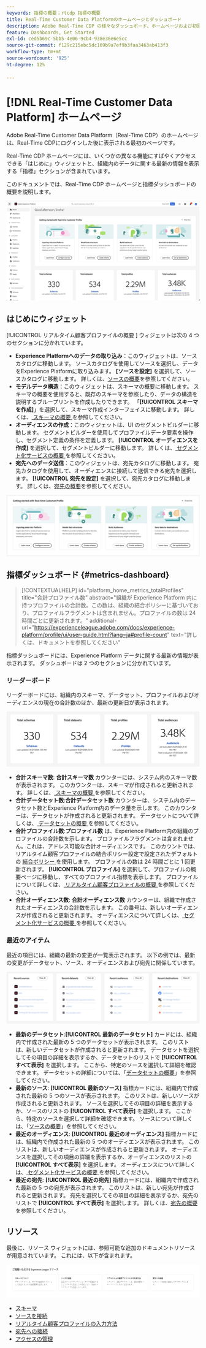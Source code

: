 ```yaml
---
keywords: 指標の概要；rtcdp 指標の概要
title: Real-Time Customer Data Platformのホームページとダッシュボード
description: Adobe Real-Time CDP の様々なダッシュボード、ホームページおよび初回ユーザーエクスペリエンスについて説明します。
feature: Dashboards, Get Started
exl-id: ced5b69c-5bb5-4e06-9cb4-938e36e6e5cc
source-git-commit: f129c215ebc5dc169b9a7ef9b3faa3463ab413f3
workflow-type: tm+mt
source-wordcount: '925'
ht-degree: 12%

---
```


# [!DNL Real-Time Customer Data Platform] ホームページ

Adobe Real-Time Customer Data Platform（Real-Time CDP）のホームページは、Real-Time CDPにログインした後に表示される最初のページです。

Real-Time CDP ホームページには、いくつかの異なる機能にすばやくアクセスできる「はじめに」ウィジェットと、組織内のデータに関する最新の情報を表示する「指標」セクションが含まれています。

このドキュメントでは、Real-Time CDP ホームページと指標ダッシュボードの概要を説明します。

![Experience Platform UI ホームページ ](assets/platform-home/home.png)

## はじめにウィジェット

[!UICONTROL  リアルタイム顧客プロファイルの概要 ] ウィジェットは次の 4 つのセクションに分かれています。

* **Experience Platformへのデータの取り込み**：このウィジェットは、ソースカタログに移動します。 ソースカタログを使用してソースを選択し、データをExperience Platformに取り込みます。 **[ソースを設定]** を選択して、ソースカタログに移動します。 詳しくは、[ソースの概要](../sources/home.md)を参照してください。
* **モデルデータ構造**：このウィジェットは、スキーマの概要に移動します。 スキーマの概要を使用すると、既存のスキーマを参照したり、データの構造を説明するブループリントを作成したりできます。 「**[!UICONTROL スキーマを作成]**」を選択して、スキーマ作成インターフェイスに移動します。 詳しくは、[ スキーマの概要 ](../xdm/home.md) を参照してください。
* **オーディエンスの作成**：このウィジェットは、UI のセグメントビルダーに移動します。 セグメントビルダーを使用してプロファイルデータ要素を操作し、セグメント定義の条件を定義します。 **[!UICONTROL オーディエンスを作成]** を選択して、セグメントビルダーに移動します。 詳しくは、[ セグメント化サービスの概要 ](../segmentation/home.md) を参照してください。
* **宛先へのデータ送信**：このウィジェットは、宛先カタログに移動します。 宛先カタログを使用して、オーディエンスに接続して送信できる宛先を選択します。 **[!UICONTROL 宛先を設定]** を選択して、宛先カタログに移動します。 詳しくは、[宛先の概要](../destinations/home.md)を参照してください。

![ 「はじめに」ウィジェットを表示するExperience Platform UI ホームページ ](assets/platform-home/getting-started-widget.png)

## 指標ダッシュボード {#metrics-dashboard}

>[!CONTEXTUALHELP]
>id="platform_home_metrics_totalProfiles"
>title="合計プロファイル数"
>abstract="組織が Experience Platform 内に持つプロファイルの合計数。この数は、組織の結合ポリシーに基づいており、プロファイルフラグメントは含まれません。プロファイルの数は 24 時間ごとに更新されます。"
>additional-url="https://experienceleague.adobe.com/docs/experience-platform/profile/ui/user-guide.html?lang=ja#profile-count" text="詳しくは、ドキュメントを参照してください"

指標ダッシュボードには、Experience Platform データに関する最新の情報が表示されます。 ダッシュボードは 2 つのセクションに分かれています。

### リーダーボード

リーダーボードには、組織内のスキーマ、データセット、プロファイルおよびオーディエンスの現在の合計数のほか、最新の更新日が表示されます。

![Experience Platform UI ホームページのリーダーボードセクション。](assets/platform-home/leaderboard.png)

* **合計スキーマ数**: **合計スキーマ数** カウンターには、システム内のスキーマ数が表示されます。 このカウンターは、スキーマが作成されると更新されます。 詳しくは、[ スキーマの概要 ](../xdm/home.md) を参照してください。
* **合計データセット数**:**合計データセット数** カウンターは、システム内のデータセット数とExperience Platform内のデータ量を示します。 このカウンターは、データセットが作成されると更新されます。 データセットについて詳しくは、[ データセットの概要 ](../catalog/datasets/overview.md) を参照してください。
* **合計プロファイル数**:**プロファイル数** は、Experience Platform内の組織のプロファイルの合計数を示します。 プロファイルフラグメントは含まれません。これは、アドレス可能な合計オーディエンスです。 このカウントでは、リアルタイム顧客プロファイルの結合ポリシー設定で設定されたデフォルトの [ 結合ポリシー ](profile/merge-policies.md) を使用します。 プロファイルの数は 24 時間ごとに 1 回更新されます。 **[!UICONTROL プロファイル]** を選択して、プロファイルの概要ページに移動し、すべてのプロファイル指標を表示します。 プロファイルについて詳しくは、[ リアルタイム顧客プロファイルの概要 ](../profile/home.md) を参照してください。
* **合計オーディエンス数**: **合計オーディエンス数** カウンターは、組織で作成されたオーディエンスの合計数を示します。 この番号は、新しいオーディエンスが作成されると更新されます。 オーディエンスについて詳しくは、[ セグメント化サービスの概要 ](../segmentation/home.md) を参照してください。

### 最近のアイテム

最近の項目には、組織の最新の変更が一覧表示されます。 以下の例では、最新の変更がデータセット、ソース、オーディエンスおよび宛先に関係しています。

![Experience Platform UI ホームページの「最近の項目」セクション ](assets/platform-home/recent-items.png)

* **最新のデータセット**:**[!UICONTROL 最新のデータセット]** カードには、組織内で作成された最新の 5 つのデータセットが表示されます。 このリストは、新しいデータセットが作成されると更新されます。 データセットを選択してその項目の詳細を表示するか、データセットのリストで **[!UICONTROL すべて表示]** を選択します。 ここから、特定のソースを選択して詳細を確認できます。 データセットの詳細については、「[データセットの概要](../catalog/datasets/overview.md)」を参照してください。
* **最新のソース**: **[!UICONTROL 最新のソース]** 指標カードには、組織内で作成された最新の 5 つのソースが表示されます。 このリストは、新しいソースが作成されると更新されます。 ソースを選択してその項目の詳細を表示するか、ソースのリストの **[!UICONTROL すべて表示]** を選択します。 ここから、特定のソースを選択して詳細を確認できます。 ソースについて詳しくは、「[ソースの概要](../sources/home.md)」を参照してください。
* **最近のオーディエンス**: **[!UICONTROL 最近のオーディエンス]** 指標カードには、組織内で作成された最新の 5 つのオーディエンスが表示されます。 このリストは、新しいオーディエンスが作成されると更新されます。 オーディエンスを選択してその項目の詳細を表示するか、オーディエンスのリストの **[!UICONTROL すべて表示]** を選択します。 オーディエンスについて詳しくは、[ セグメント化サービスの概要 ](../segmentation/home.md) を参照してください。
* **最近の宛先**: **[!UICONTROL 最近の宛先]** 指標カードには、組織内で作成された最新の 5 つの宛先が表示されます。 このリストは、新しい宛先が作成されると更新されます。 宛先を選択してその項目の詳細を表示するか、宛先のリストで **[!UICONTROL すべて表示]** を選択します。 詳しくは、[宛先の概要](../destinations/home.md)を参照してください。

## リソース

最後に、リソース ウィジェットには、参照可能な追加のドキュメントリソースが用意されています。 これには、以下が含まれます。

![Experience Platform UI ホームページの「リソース」セクション ](assets/platform-home/resources.png)

* [スキーマ](../xdm/schema/composition.md)
* [ソースを接続](../sources/home.md)
* [リアルタイム顧客プロファイルの入力方法](../profile/home.md)
* [宛先への接続](../destinations/home.md)
* [アクセスの管理](../access-control/abac/overview.md)

<!-- ### Successful profile records

In the leaderboard **[!UICONTROL Successful profile records]** shows the total number of records that have been successfully processed into the profile.

There is also a metric card that shows the percentage of successful records. Select **[!UICONTROL View datasets]** to see more details about the profile records. Hover over the colored area of the graph to see additional details:

![image](assets/home-profilerecords-details.PNG)

The number of successful profile records is updated hourly. 

For more information about profiles, see [A unified view of your customer in Real-Time CDP](profile/profile-overview.md).

### Total profile records

The **[!UICONTROL Total profile records]** metric card shows the total number of data records enabled to feed into the profiles, and the percentage that are successful, updated once per day. This does not include all data in the data lake, because some data might not be enabled to feed into the profiles.

 Hover over the colored area of the graph to see additional details about the successful profiles:

![image](assets/home-profile-details.PNG)

Select **[!UICONTROL View profiles]** to see more details about the profile records.

For more information about profiles, see [A unified view of your customer in Real-Time CDP](profile/profile-overview.md).

For more information about viewing a specific profile, see [Profile viewer](profile/profile-viewer.md).

### Failed profile records

In the leaderboard, **[!UICONTROL Failed profile records]** counts the number of records that failed to process into the profile.

The **[!UICONTROL Failed profile records]** metric card shows this count, and includes a graphical representation that helps you see how failures have trended during the time shown below the graphic. This chart is updated hourly. Select **[!UICONTROL View datasets]** to see more details about the profile records.

The number of failed profile records is updated hourly. -->
